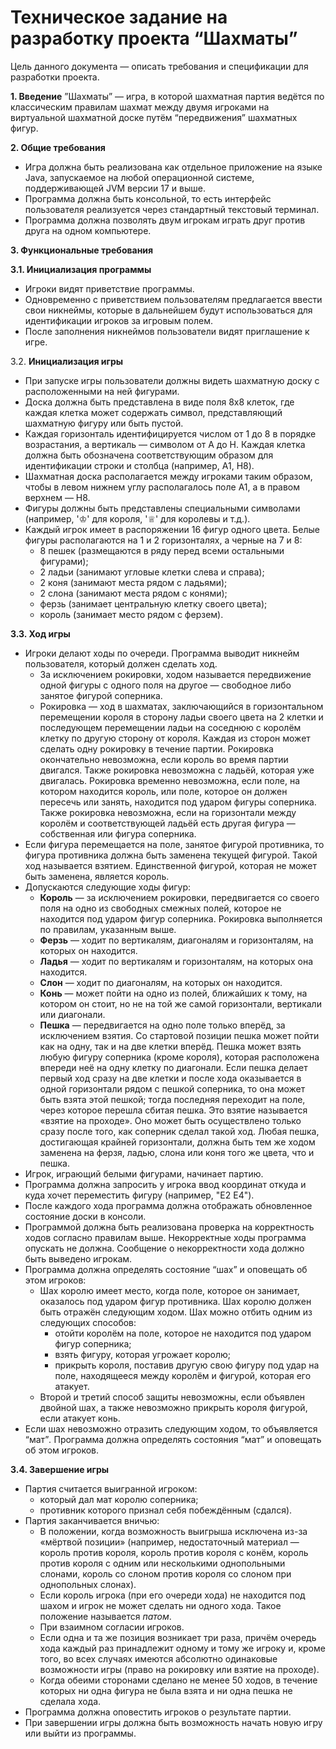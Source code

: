 # **Техническое задание на разработку проекта “Шахматы”**

Цель данного документа — описать требования и спецификации для разработки проекта.

**1. Введение**
”Шахматы” — игра, в которой шахматная партия ведётся по классическим правилам шахмат между двумя игроками на виртуальной шахматной доске путём “передвижения” шахматных фигур.

**2. Общие требования**

- Игра должна быть реализована как отдельное приложение на языке Java, запускаемое на любой операционной системе, поддерживающей JVM версии 17 и выше.
- Программа должна быть консольной, то есть интерфейс пользователя реализуется через стандартный текстовый терминал.
- Программа должна позволять двум игрокам играть друг против друга на одном компьютере.

**3. Функциональные требования**

**3.1. Инициализация программы**

- Игроки видят приветствие программы.
- Одновременно с приветствием пользователям предлагается ввести свои никнеймы, которые в дальнейшем будут использоваться для идентификации игроков за игровым полем.
- После заполнения никнеймов пользователи видят приглашение к игре.

3.2. **Инициализация игры**

- При запуске игры пользователи должны видеть шахматную доску с расположенными на ней фигурами.
- Доска должна быть представлена в виде поля 8x8 клеток, где каждая клетка может содержать символ, представляющий шахматную фигуру или быть пустой.
- Каждая горизонталь идентифицируется числом от 1 до 8 в порядке возрастания, а вертикаль — символом от A до H. Каждая клетка должна быть обозначена соответствующим образом для идентификации строки и столбца (например, A1, H8).
- Шахматная доска располагается между игроками таким образом, чтобы в левом нижнем углу располагалось поле A1, а в правом верхнем — H8.
- Фигуры должны быть представлены специальными символами (например, '♔' для короля, '♕' для королевы и т.д.).
- Каждый игрок имеет в распоряжении 16 фигур одного цвета. Белые фигуры располагаются на 1 и 2 горизонталях, а черные на 7 и 8:
    - 8 пешек (размещаются в ряду перед всеми остальными фигурами);
    - 2 ладьи (занимают угловые клетки слева и справа);
    - 2 коня (занимают места рядом с ладьями);
    - 2 слона (занимают места рядом с конями);
    - ферзь (занимает центральную клетку своего цвета);
    - король (занимает место рядом с ферзем).

**3.3. Ход игры**

- Игроки делают ходы по очереди. Программа выводит никнейм пользователя, который должен сделать ход.
    - За исключением рокировки, ходом называется передвижение одной фигуры с одного поля на другое — свободное либо занятое фигурой соперника.
    - Рокировка — ход в шахматах, заключающийся в горизонтальном перемещении короля в сторону ладьи своего цвета на 2 клетки и последующем перемещении ладьи на соседнюю с королём клетку по другую сторону от короля. Каждая из сторон может сделать одну рокировку в течение партии. Рокировка окончательно невозможна, если король во время партии двигался. Также рокировка невозможна с ладьёй, которая уже двигалась. Рокировка временно невозможна, если поле, на котором находится король, или поле, которое он должен пересечь или занять, находится под ударом фигуры соперника. Также рокировка невозможна, если на горизонтали между королём и соответствующей ладьёй есть другая фигура — собственная или фигура соперника.
- Если фигура перемещается на поле, занятое фигурой противника, то фигура противника должна быть заменена текущей фигурой. Такой ход называется взятием. Единственной фигурой, которая не может быть заменена, является король.
- Допускаются следующие ходы фигур:
    - **Король** — за исключением рокировки, передвигается со своего поля на одно из свободных смежных полей, которое не находится под ударом фигур соперника. Рокировка выполняется по правилам, указанным выше.
    - **Ферзь** — ходит по вертикалям, диагоналям и горизонталям, на которых он находится.
    - **Ладья** — ходит по вертикалям и горизонталям, на которых она находится.
    - **Слон** — ходит по диагоналям, на которых он находится.
    - **Конь** — может пойти на одно из полей, ближайших к тому, на котором он стоит, но не на той же самой горизонтали, вертикали или диагонали.
    - **Пешка** — передвигается на одно поле только вперёд, за исключением взятия. Со стартовой позиции пешка может пойти как на одну, так и на две клетки вперёд. Пешка может взять любую фигуру соперника (кроме короля), которая расположена впереди неё на одну клетку по диагонали. Если пешка делает первый ход сразу на две клетки и после хода оказывается в одной горизонтали рядом с пешкой соперника, то она может быть взята этой пешкой; тогда последняя переходит на поле, через которое перешла сбитая пешка. Это взятие называется «взятие на проходе». Оно может быть осуществлено только сразу после того, как соперник сделал такой ход. Любая пешка, достигающая крайней горизонтали, должна быть тем же ходом заменена на ферзя, ладью, слона или коня того же цвета, что и пешка.
- Игрок, играющий белыми фигурами, начинает партию.
- Программа должна запросить у игрока ввод координат откуда и куда хочет переместить фигуру (например, "E2 E4").
- После каждого хода программа должна отображать обновленное состояние доски в консоли.
- Программой должна быть реализована проверка на корректность ходов согласно правилам выше. Некорректные ходы программа опускать не должна. Сообщение о некорректности хода должно быть выведено игрокам.
- Программа должна определять состояние “шах” и оповещать об этом игроков:
    - Шах королю имеет место, когда поле, которое он занимает, оказалось под ударом фигур противника. Шах королю должен быть отражён следующим ходом. Шах можно отбить одним из следующих способов:
        - отойти королём на поле, которое не находится под ударом фигур соперника;
        - взять фигуру, которая угрожает королю;
        - прикрыть короля, поставив другую свою фигуру под удар на поле, находящееся между королём и фигурой, которая его атакует.
    - Второй и третий способ защиты невозможны, если объявлен двойной шах, а также невозможно прикрыть короля фигурой, если атакует конь.
- Если шах невозможно отразить следующим ходом, то объявляется “мат”*.* Программа должна определять состояния “мат” и оповещать об этом игроков.

**3.4. Завершение игры**

- Партия считается выигранной игроком:
    - который дал мат королю соперника;
    - противник которого признал себя побеждённым (сдался).
- Партия заканчивается вничью:
    - В положении, когда возможность выигрыша исключена из-за «мёртвой позиции» (например, недостаточный материал — король против короля, король против короля с конём, король против короля с одним или несколькими однопольными слонами, король со слоном против короля со слоном при однопольных слонах).
    - Если король игрока (при его очереди хода) не находится под шахом и игрок не может сделать ни одного хода. Такое положение называется *патом*.
    - При взаимном согласии игроков.
    - Если одна и та же позиция возникает три раза, причём очередь хода каждый раз принадлежит одному и тому же игроку и, кроме того, во всех случаях имеются абсолютно одинаковые возможности игры (право на рокировку или взятие на проходе).
    - Когда обеими сторонами сделано не менее 50 ходов, в течение которых ни одна фигура не была взята и ни одна пешка не сделала хода.
- Программа должна оповестить игроков о результате партии.
- При завершении игры должна быть возможность начать новую игру или выйти из программы.